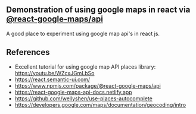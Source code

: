 ## Demonstration of using google maps in react via [@react-google-maps/api]( https://www.npmjs.com/package/@react-google-maps/api)
A good place to experiment using google map api's in react js.

## References

-   Excellent tutorial for using google map API places library: https://youtu.be/WZcxJGmLbSo
-   https://react.semantic-ui.com/
-   https://www.npmjs.com/package/@react-google-maps/api
-   https://react-google-maps-api-docs.netlify.app
-   https://github.com/wellyshen/use-places-autocomplete
-   https://developers.google.com/maps/documentation/geocoding/intro
